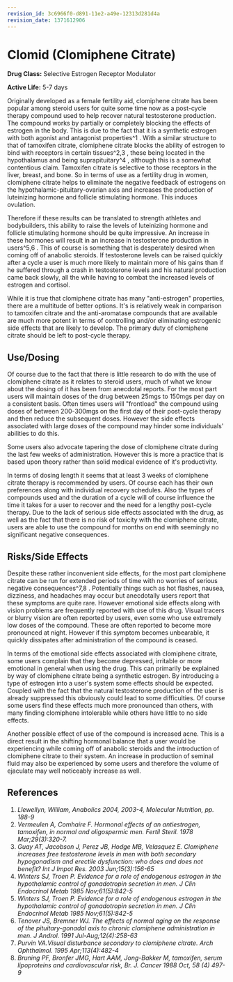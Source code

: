 ```yaml
---
revision_id: 3c6966f0-d891-11e2-a49e-12313d281d4a
revision_date: 1371612906
---
```


# Clomid (Clomiphene Citrate)

**Drug Class:** Selective Estrogen Receptor Modulator

**Active Life:** 5-7 days

Originally developed as a female fertility aid, clomiphene citrate has been popular among steroid users for quite some time now as a post-cycle therapy compound used to help recover natural testosterone production. The compound works by partially or completely blocking the effects of estrogen in the body. This is due to the fact that it is a synthetic estrogen with both agonist and antagonist properties^1 . With a similar structure to that of tamoxifen citrate, clomiphene citrate blocks the ability of estrogen to bind with receptors in certain tissues^2,3 , these being located in the hypothalamus and being suprapituitary^4 , although this is a somewhat contentious claim. Tamoxifen citrate is selective to those receptors in the liver, breast, and bone. So in terms of use as a fertility drug in women, clomiphene citrate helps to eliminate the negative feedback of estrogens on the hypothalamic-pituitary-ovarian axis and increases the production of luteinizing hormone and follicle stimulating hormone. This induces ovulation. 

Therefore if these results can be translated to strength athletes and bodybuilders, this ability to raise the levels of luteinizing hormone and follicle stimulating hormone should be quite impressive. An increase in these hormones will result in an increase in testosterone production in users^5,6 . This of course is something that is desperately desired when coming off of anabolic steroids. If testosterone levels can be raised quickly after a cycle a user is much more likely to maintain more of his gains than if he suffered through a crash in testosterone levels and his natural production came back slowly, all the while having to combat the increased levels of estrogen and cortisol. 

While it is true that clomiphene citrate has many "anti-estrogen" properties, there are a multitude of better options. It's is relatively weak in comparison to tamoxifen citrate and the anti-aromatase compounds that are available are much more potent in terms of controlling and/or eliminating estrogenic side effects that are likely to develop. The primary duty of clomiphene citrate should be left to post-cycle therapy. 

## Use/Dosing

Of course due to the fact that there is little research to do with the use of clomiphene citrate as it relates to steroid users, much of what we know about the dosing of it has been from anecdotal reports. For the most part users will maintain doses of the drug between 25mgs to 150mgs per day on a consistent basis. Often times users will "frontload" the compound using doses of between 200-300mgs on the first day of their post-cycle therapy and then reduce the subsequent doses. However the side effects associated with large doses of the compound may hinder some individuals' abilities to do this.

Some users also advocate tapering the dose of clomiphene citrate during the last few weeks of administration. However this is more a practice that is based upon theory rather than solid medical evidence of it's productivity. 

In terms of dosing length it seems that at least 3 weeks of clomiphene citrate therapy is recommended by users. Of course each has their own preferences along with individual recovery schedules. Also the types of compounds used and the duration of a cycle will of course influence the time it takes for a user to recover and the need for a lengthy post-cycle therapy. Due to the lack of serious side effects associated with the drug, as well as the fact that there is no risk of toxicity with the clomiphene citrate, users are able to use the compound for months on end with seemingly no significant negative consequences. 

## Risks/Side Effects

Despite these rather inconvenient side effects, for the most part clomiphene citrate can be run for extended periods of time with no worries of serious negative consequences^7,8 . Potentially things such as hot flashes, nausea, dizziness, and headaches may occur but anecdotally users report that these symptoms are quite rare. However emotional side effects along with vision problems are frequently reported with use of this drug. Visual tracers or blurry vision are often reported by users, even some who use extremely low doses of the compound. These are often reported to become more pronounced at night. However if this symptom becomes unbearable, it quickly dissipates after administration of the compound is ceased. 

In terms of the emotional side effects associated with clomiphene citrate, some users complain that they become depressed, irritable or more emotional in general when using the drug. This can primarily be explained by way of clomiphene citrate being a synthetic estrogen. By introducing a type of estrogen into a user's system some effects should be expected. Coupled with the fact that the natural testosterone production of the user is already suppressed this obviously could lead to some difficulties. Of course some users find these effects much more pronounced than others, with many finding clomiphene intolerable while others have little to no side effects. 

Another possible effect of use of the compound is increased acne. This is a direct result in the shifting hormonal balance that a user would be experiencing while coming off of anabolic steroids and the introduction of clomiphene citrate to their system. An increase in production of seminal fluid may also be experienced by some users and therefore the volume of ejaculate may well noticeably increase as well.

## References 

1. *Llewellyn, William, Anabolics 2004, 2003-4, Molecular Nutrition, pp. 188-9*
2. *Vermeulen A, Comhaire F. Hormonal effects of an antiestrogen, tamoxifen, in normal and oligospermic men. Fertil Steril. 1978 Mar;29(3):320-7.*
3. *Guay AT, Jacobson J, Perez JB, Hodge MB, Velasquez E. Clomiphene increases free testosterone levels in men with both secondary hypogonadism and erectile dysfunction: who does and does not benefit? Int J Impot Res. 2003 Jun;15(3):156-65*
4. *Winters SJ, Troen P. Evidence for a role of endogenous estrogen in the hypothalamic control of gonadotropin secretion in men. J Clin Endocrinol Metab 1985 Nov;61(5):842-5*
5. *Winters SJ, Troen P. Evidence for a role of endogenous estrogen in the hypothalamic control of gonadotropin secretion in men. J Clin Endocrinol Metab 1985 Nov;61(5):842-5*
6. *Tenover JS, Bremner WJ. The effects of normal aging on the response of the pituitary-gonadal axis to chronic clomiphene administration in men. J Androl. 1991 Jul-Aug;12(4):258-63*
7. *Purvin VA.Visual disturbance secondary to clomiphene citrate. Arch Ophthalmol. 1995 Apr;113(4):482-4*
8. *Bruning PF, Bronfer JMG, Hart AAM, Jong-Bakker M, tamoxifen, serum lipoproteins and cardiovascular risk, Br. J. Cancer 1988 Oct, 58 (4) 497-9*
